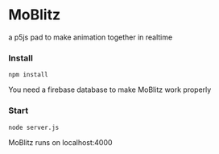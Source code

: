# MoBlitz
a p5js pad to make animation together in realtime

### Install
`npm install`

You need a firebase database to make MoBlitz work properly

### Start

`node server.js`

MoBlitz runs on localhost:4000
